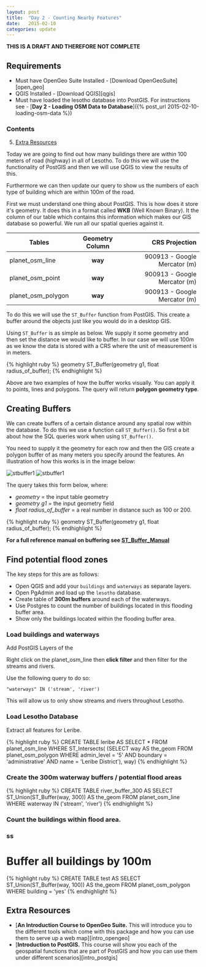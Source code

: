 ```yaml
---
layout: post
title:  "Day 2 - Counting Nearby Features"
date:   2015-02-10
categories: update
---
```

**THIS IS A DRAFT AND THEREFORE NOT COMPLETE**

## Requirements
- Must have OpenGeo Suite Installed - [Download OpenGeoSuite][open_geo]
- QGIS Installed - [Download QGIS][qgis]
- Must have loaded the lesotho database into PostGIS. For instructions see - [**Day 2 - Loading OSM Data to Database**]({% post_url 2015-02-10-loading-osm-data %})

### **Contents**

5. [Extra Resources](#extra-resources)


Today we are going to find out how many buildings there are within 100 meters of road (highway) in all of Lesotho. To do this we will use the functionality of PostGIS and then we will use QGIS to view the results of this.

Furthermore we can then update our query to show us the numbers of each type of building which are within 100m of the road.

First we must understand one thing about PostGIS. This is how does it store it's geometry. It does this in a format called **WKB** (Well Known Binary). It the column of our table which contains this information which makes our GIS database so powerful. We run all our spatial queries against it.

| Tables        | Geometry Column           | CRS Projection  |
| ------------- |:-------------:| -----:|
| planet_osm_line      | **way** | 900913 - Google Mercator (m) |
| planet_osm_point      | **way**      |   900913 - Google Mercator (m) |
| planet_osm_polygon |  **way**     |    900913 - Google Mercator (m) | 


To do this we will use the ```ST_Buffer``` function from PostGIS. This create a buffer around the objects just like you would do in a desktop GIS.

Using ```ST_Buffer``` is as simple as below. We supply it some geometry and then set the distance we would like to buffer. In our case we will use 100m as we know the data is stored with a CRS where the unit of measurement is in meters.

{% highlight ruby %}
geometry ST_Buffer(geometry g1, float radius_of_buffer);
{% endhighlight %}


Above are two examples of how the buffer works visually. You can apply it to points, lines and polygons. The query will return **polygon geometry type**.

## Creating Buffers
We can create buffers of a certain distance around any spatial row within the database. To do this we use a function call ```ST_Buffer()```. So first a bit about how the SQL queries work when using ```ST_Buffer()```.

You need to supply it the geometry for each row and then the GIS create a polygon buffer of as many meters you specify around the features. An illustration of how this works is in the image below:

![stbuffer1]({{site.baseurl}}/img/day2/st_buffer01.png)
![stbuffer1]({{site.baseurl}}/img/day2/st_buffer03.png)

The query takes this form below, where:

- *geometry* = the input table geometry
- *geometry g1* = the input geometry field 
- *float radius_of_buffer* = a real number in distance such as 100 or 200.

{% highlight ruby %}
geometry ST_Buffer(geometry g1, float radius_of_buffer);
{% endhighlight %}

**For a full reference manual on buffering see [ST_Buffer_Manual][st_buff_link]**

## Find potential flood zones
The key steps for this are as follows:

- Open QGIS and add your ```buildings``` and ```waterways``` as separate layers.
- Open PgAdmin and load up the ```lesotho``` database.
- Create table of **300m buffers** around each of the waterways.
- Use Postgres to count the number of buildings located in this flooding buffer area.
- Show only the buildings located within the flooding buffer area.

### Load buildings and waterways
Add PostGIS Layers of the 

Right click on the planet_osm_line then **click filter** and then filter for the streams and rivers.

Use the following query to do so:

	"waterways" IN ('stream', 'river')

This will allow us to only show streams and rivers throughout Lesotho.

### Load Lesotho Database

Extract all features for Leribe.

{% highlight ruby %}
CREATE TABLE leribe AS
SELECT * FROM planet_osm_line
WHERE ST_Intersects(
(SELECT way AS the_geom
FROM planet_osm_polygon
WHERE 	admin_level = '5'  AND 
	boundary = 'administrative' AND 
	name = 'Leribe District'), way) 
{% endhighlight %}

### Create the 300m waterway buffers / potential flood areas
{% highlight ruby %}
CREATE TABLE river_buffer_300 AS
SELECT ST_Union(ST_Buffer(way, 300)) AS the_geom
FROM planet_osm_line
WHERE waterway IN ('stream', 'river')
{% endhighlight %}

### Count the buildings within flood area.

### ss


# Buffer all buildings by 100m
{% highlight ruby %}
CREATE TABLE test AS
SELECT ST_Union(ST_Buffer(way, 100)) AS the_geom
FROM planet_osm_polygon
WHERE building = 'yes'
{% endhighlight %}

## Extra Resources
- [**An Introduction Course to OpenGeo Suite.** This will introduce you to the different tools which come with this package and how you can use them to serve up a web map][intro_opengeo]
- [**Introduction to PostGIS.** This course will show you each of the geospatial functions that are part of PostGIS and how you can use them under different scenarios][intro_postgis]

[st_buff_link]: http://postgis.refractions.net/documentation/manual-1.4/ST_Buffer.html